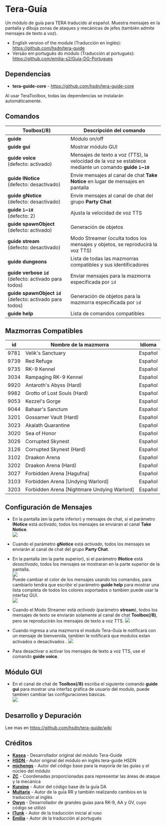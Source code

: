 # Tera-Guía
Un módulo de guía para TERA traducido al español. Muestra mensajes en la pantalla y dibuja zonas de ataques y mecánicas de jefes (también admite mensajes de texto a voz).   

* English version of the module (Traducción en inglés): https://github.com/hsdn/tera-guide
* Versão em português do módulo (Traducción al portugués): https://github.com/emilia-s2/Guia-DG-Portugues

## Dependencias
* **tera-guide-core** - https://github.com/hsdn/tera-guide-core

Al usar TeraToolbox, todas las dependencias se instalarán automáticamente.   

## Comandos
Toolbox(/8) | Descripción del comando
--- | ---
**guide** | Módulo on/off
**guide&nbsp;gui** | Mostrar módulo GUI
**guide&nbsp;voice**<br>(defecto: activado) | Mensajes de texto a voz (TTS), la velocidad de la voz se establece mediante un comando **guide `1`~`10`**
**guide&nbsp;lNotice**<br>(defecto: desactivado) | Envíe mensajes al canal de chat **Take Notice** en lugar de mensajes en pantalla
**guide&nbsp;gNotice**<br>(defecto: desactivado) | Envíe mensajes al canal de chat del grupo **Party Chat**
**guide&nbsp;`1`~`10`**<br>(defecto: 2) | Ajusta la velocidad  de voz TTS
**guide&nbsp;spawnObject**<br>(defecto: activado) | Generación de objetos
**guide&nbsp;stream**<br>(defecto: desactivado) | Modo Streamer (oculta todos los mensajes y objetos, se reproducirá la voz TTS)
**guide&nbsp;dungeons** | Lista de todas las mazmorras compatibles y sus identificadores
**guide&nbsp;verbose&nbsp;`id`**<br>(defecto: activado para todos) | Enviar mensajes para la mazmorra especificada por `id`
**guide&nbsp;spawnObject&nbsp;`id`**<br>(defecto: activado para todos) | Generación de objetos para la mazmorra especificada por `id`
**guide&nbsp;help** | Lista de comandos compatibles

## Mazmorras Compatibles
id | Nombre de la mazmorra | Idioma
--- | --- | ---
9781 | Velik's Sanctuary | Español
9739 | Red Refuge | Español
9735 | RK-9 Kennel | Español
3034 | Rampaging RK-9 Kennel | Español
9920 | Antaroth's Abyss (Hard) | Español
9982 | Grotto of Lost Souls (Hard) | Español
9053 | Kezzel's Gorge | Español
9044 | Bahaar's Sanctum | Español
3201 | Gossamer Vault (Hard) | Español
3023 | Akalath Quarantine | Español
3020 | Sea of Honor | Español
3026 | Corrupted Skynest | Español
3126 | Corrupted Skynest (Hard) | Español
3102 | Draakon Arena | Español
3202 | Draakon Arena (Hard) | Español
3027 | Forbidden Arena [Hagufna] | Español
3103 | Forbidden Arena [Undying Warlord] | Español
3203 | Forbidden Arena [Nightmare Undying Warlord] | Español

## Configuración de Mensajes

* En la pantalla (en la parte inferior) y mensajes de chat, si el parámetro **lNotice** está *activado*, todos los mensajes se enviaran al canal **Take Notice**.   
  ![](https://i.imgur.com/PGRm9Hx.png)   

* Cuando el parámetro **gNotice** está *activado*, todos los mensajes se enviarán al canal de chat del grupo **Party Chat**.   

* En la pantalla (en la parte superior), si el parámetro **lNotice** está *desactivado*, todos los mensajes se mostraran en la parte superior de la pantalla.   
  ![](https://i.imgur.com/eVmuWjG.png)   
  Puede cambiar el color de los mensajes usando los comandos, para cambiarlo tendra que escribir el parámetro **guide help** para mostrar una lista completa de todos los colores soportados o tambien puede usar la interfaz GUI.   
  ![](https://i.imgur.com/uXc3vdH.png)   

* Cuando el Modo Streamer está *activado* (parámetro **stream**), todos los mensajes de texto se enviarán solamente al canal de chat **Toolbox(/8)**, pero se reproducirán los mensajes de texto a voz TTS.
  ![](https://i.imgur.com/NLIt4yq.png)   

* Cuando ingresa a una mazmorra el modulo Tera-Guía le notificará con un mensaje de bienvenida, tambien le notificará que modulos estan activados o desactivados  .
  ![](https://i.imgur.com/B4WAFNq.png)   

* Para desactivar o activar los mensajes de texto a voz TTS, use el comando **guide voice**.

## Módulo GUI

* En el canal de chat de **Toolbox(/8)** escriba el siguiente comando **guide gui** para mostrar una interfaz gráfica de usuario del modulo, puede tambien cambiar las configuraciones básicas.   
  ![](https://i.imgur.com/r37GR8T.png)   

## Desarrollo y Depuración
Lee mas en https://github.com/hsdn/tera-guide/wiki

## Créditos
- **[Kasea](https://github.com/tera-toolbox-mods)** - Desarrollador original del módulo Tera-Guide
- **[HSDN ](https://github.com/HSDN)** - Autor original del módulo en inglés tera-guide HSDN
- **[michengs](https://github.com/michengs)** - Autor del código base para la mayoría de las guías y el núcleo del módulo
- **[ZC](https://github.com/tera-mod)** - Coordenadas proporcionadas para representar las áreas de ataque y la mecánica
- **[Kuroine](https://github.com/Kuroine)** - Autor del código base de la guía DA
- **[Multarix](https://github.com/Multarix)** - Autor de la guía RR y también realizando cambios en la traducción al inglés
- **[Owyn](https://github.com/Owyn)** - Desarrollador de grandes guías para RK-9, AA y GV, cuyo código se utilizó
- **[ITunk](https://github.com/GrafNikola)** - Autor de la traducción inicial al ruso
- **[Emilia](https://github.com/emilia-s2)** - Autor de la traducción al portugués